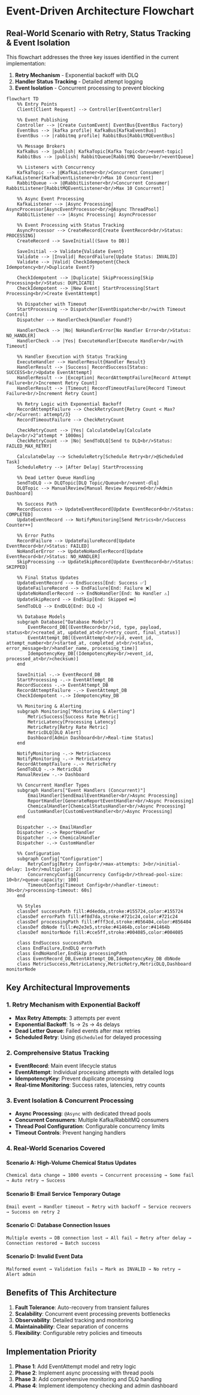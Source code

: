 # Event-Driven Architecture Flowchart

## Real-World Scenario with Retry, Status Tracking & Event Isolation

This flowchart addresses the three key issues identified in the current implementation:
1. **Retry Mechanism** - Exponential backoff with DLQ
2. **Handler Status Tracking** - Detailed attempt logging  
3. **Event Isolation** - Concurrent processing to prevent blocking

```mermaid
flowchart TD
    %% Entry Points
    Client[Client Request] --> Controller[EventController]
    
    %% Event Publishing
    Controller --> |Create CustomEvent| EventBus{EventBus Factory}
    EventBus --> |kafka profile| KafkaBus[KafkaEventBus]
    EventBus --> |rabbitmq profile| RabbitBus[RabbitMQEventBus]
    
    %% Message Brokers
    KafkaBus --> |publish| KafkaTopic[Kafka Topic<br/>event-topic]
    RabbitBus --> |publish| RabbitQueue[RabbitMQ Queue<br/>eventQueue]
    
    %% Listeners with Concurrency
    KafkaTopic --> |@KafkaListener<br/>Concurrent Consumer| KafkaListener[KafkaEventListener<br/>Max 10 Concurrent]
    RabbitQueue --> |@RabbitListener<br/>Concurrent Consumer| RabbitListener[RabbitMQEventListener<br/>Max 10 Concurrent]
    
    %% Async Event Processing
    KafkaListener --> |Async Processing| AsyncProcessor[AsyncEventProcessor<br/>@Async ThreadPool]
    RabbitListener --> |Async Processing| AsyncProcessor
    
    %% Event Processing with Status Tracking
    AsyncProcessor --> CreateRecord[Create EventRecord<br/>Status: PROCESSING]
    CreateRecord --> SaveInitial[(Save to DB)]
    
    SaveInitial --> Validate{Validate Event}
    Validate --> |Invalid| RecordFailure[Update Status: INVALID]
    Validate --> |Valid| CheckIdempotent{Check Idempotency<br/>Duplicate Event?}
    
    CheckIdempotent --> |Duplicate| SkipProcessing[Skip Processing<br/>Status: DUPLICATE]
    CheckIdempotent --> |New Event| StartProcessing[Start Processing<br/>Create EventAttempt]
    
    %% Dispatcher with Timeout
    StartProcessing --> Dispatcher[EventDispatcher<br/>with Timeout Control]
    Dispatcher --> HandlerCheck{Handler Found?}
    
    HandlerCheck --> |No| NoHandlerError[No Handler Error<br/>Status: NO_HANDLER]
    HandlerCheck --> |Yes| ExecuteHandler[Execute Handler<br/>with Timeout]
    
    %% Handler Execution with Status Tracking
    ExecuteHandler --> HandlerResult{Handler Result}
    HandlerResult --> |Success| RecordSuccess[Status: SUCCESS<br/>Update EventAttempt]
    HandlerResult --> |Exception| RecordAttemptFailure[Record Attempt Failure<br/>Increment Retry Count]
    HandlerResult --> |Timeout| RecordTimeoutFailure[Record Timeout Failure<br/>Increment Retry Count]
    
    %% Retry Logic with Exponential Backoff
    RecordAttemptFailure --> CheckRetryCount{Retry Count < Max?<br/>Current: attempt/3}
    RecordTimeoutFailure --> CheckRetryCount
    
    CheckRetryCount --> |Yes| CalculateDelay[Calculate Delay<br/>2^attempt * 1000ms]
    CheckRetryCount --> |No| SendToDLQ[Send to DLQ<br/>Status: FAILED_MAX_RETRY]
    
    CalculateDelay --> ScheduleRetry[Schedule Retry<br/>@Scheduled Task]
    ScheduleRetry --> |After Delay| StartProcessing
    
    %% Dead Letter Queue Handling
    SendToDLQ --> DLQTopic[DLQ Topic/Queue<br/>event-dlq]
    DLQTopic --> ManualReview[Manual Review Required<br/>Admin Dashboard]
    
    %% Success Path
    RecordSuccess --> UpdateEventRecord[Update EventRecord<br/>Status: COMPLETED]
    UpdateEventRecord --> NotifyMonitoring[Send Metrics<br/>Success Counter++]
    
    %% Error Paths
    RecordFailure --> UpdateFailureRecord[Update EventRecord<br/>Status: FAILED]
    NoHandlerError --> UpdateNoHandlerRecord[Update EventRecord<br/>Status: NO_HANDLER]
    SkipProcessing --> UpdateSkipRecord[Update EventRecord<br/>Status: SKIPPED]
    
    %% Final Status Updates
    UpdateEventRecord --> EndSuccess[End: Success ✅]
    UpdateFailureRecord --> EndFailure[End: Failure ❌]
    UpdateNoHandlerRecord --> EndNoHandler[End: No Handler ⚠️]
    UpdateSkipRecord --> EndSkip[End: Skipped ⏭️]
    SendToDLQ --> EndDLQ[End: DLQ 💀]
    
    %% Database Models
    subgraph Database["Database Models"]
        EventRecord_DB[(EventRecord<br/>id, type, payload, status<br/>created_at, updated_at<br/>retry_count, final_status)]
        EventAttempt_DB[(EventAttempt<br/>id, event_id, attempt_number<br/>started_at, completed_at<br/>status, error_message<br/>handler_name, processing_time)]
        IdempotencyKey_DB[(IdempotencyKey<br/>event_id, processed_at<br/>checksum)]
    end
    
    SaveInitial -.-> EventRecord_DB
    StartProcessing -.-> EventAttempt_DB
    RecordSuccess -.-> EventAttempt_DB
    RecordAttemptFailure -.-> EventAttempt_DB
    CheckIdempotent -.-> IdempotencyKey_DB
    
    %% Monitoring & Alerting
    subgraph Monitoring["Monitoring & Alerting"]
        MetricSuccess[Success Rate Metric]
        MetricLatency[Processing Latency]
        MetricRetry[Retry Rate Metric]
        MetricDLQ[DLQ Alert]
        Dashboard[Admin Dashboard<br/>Real-time Status]
    end
    
    NotifyMonitoring -.-> MetricSuccess
    NotifyMonitoring -.-> MetricLatency
    RecordAttemptFailure -.-> MetricRetry
    SendToDLQ -.-> MetricDLQ
    ManualReview -.-> Dashboard
    
    %% Concurrent Handler Types
    subgraph Handlers["Event Handlers (Concurrent)"]
        EmailHandler[SendEmailEventHandler<br/>Async Processing]
        ReportHandler[GenerateReportEventHandler<br/>Async Processing]
        ChemicalHandler[ChemicalStatusHandler<br/>Async Processing]
        CustomHandler[CustomEventHandler<br/>Async Processing]
    end
    
    Dispatcher -.-> EmailHandler
    Dispatcher -.-> ReportHandler
    Dispatcher -.-> ChemicalHandler
    Dispatcher -.-> CustomHandler
    
    %% Configuration
    subgraph Config["Configuration"]
        RetryConfig[Retry Config<br/>max-attempts: 3<br/>initial-delay: 1s<br/>multiplier: 2]
        ConcurrencyConfig[Concurrency Config<br/>thread-pool-size: 10<br/>queue-capacity: 100]
        TimeoutConfig[Timeout Config<br/>handler-timeout: 30s<br/>processing-timeout: 60s]
    end
    
    %% Styles
    classDef successPath fill:#d4edda,stroke:#155724,color:#155724
    classDef errorPath fill:#f8d7da,stroke:#721c24,color:#721c24
    classDef processingPath fill:#fff3cd,stroke:#856404,color:#856404
    classDef dbNode fill:#e2e3e5,stroke:#41464b,color:#41464b
    classDef monitorNode fill:#cce5ff,stroke:#004085,color:#004085
    
    class EndSuccess successPath
    class EndFailure,EndDLQ errorPath
    class EndNoHandler,EndSkip processingPath
    class EventRecord_DB,EventAttempt_DB,IdempotencyKey_DB dbNode
    class MetricSuccess,MetricLatency,MetricRetry,MetricDLQ,Dashboard monitorNode
```

## Key Architectural Improvements

### 1. Retry Mechanism with Exponential Backoff
- **Max Retry Attempts**: 3 attempts per event
- **Exponential Backoff**: 1s → 2s → 4s delays
- **Dead Letter Queue**: Failed events after max retries
- **Scheduled Retry**: Using `@Scheduled` for delayed processing

### 2. Comprehensive Status Tracking
- **EventRecord**: Main event lifecycle status
- **EventAttempt**: Individual processing attempts with detailed logs
- **IdempotencyKey**: Prevent duplicate processing
- **Real-time Monitoring**: Success rates, latencies, retry counts

### 3. Event Isolation & Concurrent Processing
- **Async Processing**: `@Async` with dedicated thread pools
- **Concurrent Consumers**: Multiple Kafka/RabbitMQ consumers
- **Thread Pool Configuration**: Configurable concurrency limits
- **Timeout Controls**: Prevent hanging handlers

### 4. Real-World Scenarios Covered

#### Scenario A: High-Volume Chemical Status Updates
```
Chemical data change → 1000 events → Concurrent processing → Some fail → Auto retry → Success
```

#### Scenario B: Email Service Temporary Outage
```
Email event → Handler timeout → Retry with backoff → Service recovers → Success on retry 2
```

#### Scenario C: Database Connection Issues
```
Multiple events → DB connection lost → All fail → Retry after delay → Connection restored → Batch success
```

#### Scenario D: Invalid Event Data
```
Malformed event → Validation fails → Mark as INVALID → No retry → Alert admin
```

## Benefits of This Architecture

1. **Fault Tolerance**: Auto-recovery from transient failures
2. **Scalability**: Concurrent event processing prevents bottlenecks  
3. **Observability**: Detailed tracking and monitoring
4. **Maintainability**: Clear separation of concerns
5. **Flexibility**: Configurable retry policies and timeouts

## Implementation Priority

1. **Phase 1**: Add EventAttempt model and retry logic
2. **Phase 2**: Implement async processing with thread pools
3. **Phase 3**: Add comprehensive monitoring and DLQ handling
4. **Phase 4**: Implement idempotency checking and admin dashboard